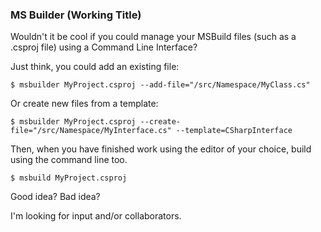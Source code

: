 ### MS Builder (Working Title) ###

Wouldn't it be cool if you could manage your MSBuild files (such as a .csproj file) using a Command Line Interface?

Just think, you could add an existing file:

`$ msbuilder MyProject.csproj --add-file="/src/Namespace/MyClass.cs"`

Or create new files from a template:

`$ msbuilder MyProject.csproj --create-file="/src/Namespace/MyInterface.cs" --template=CSharpInterface`

Then, when you have finished work using the editor of your choice, build using the command line too.

`$ msbuild MyProject.csproj`

Good idea? Bad idea? 

I'm looking for input and/or collaborators.
